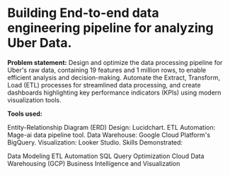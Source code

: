 # Building End-to-end data engineering pipeline for analyzing Uber Data.

**Problem statement:** Design and optimize the data processing pipeline for Uber's raw data, containing 19 features and 1 million rows, to enable efficient analysis and decision-making. Automate the Extract, Transform, Load (ETL) processes for streamlined data processing, and create dashboards highlighting key performance indicators (KPIs) using modern visualization tools.

**Tools used:**

Entity-Relationship Diagram (ERD) Design: Lucidchart.
ETL Automation: Mage-ai data pipeline tool.
Data Warehouse: Google Cloud Platform's BigQuery.
Visualization: Looker Studio.
Skills Demonstrated:

Data Modeling
ETL Automation
SQL Query Optimization
Cloud Data Warehousing (GCP)
Business Intelligence and Visualization
